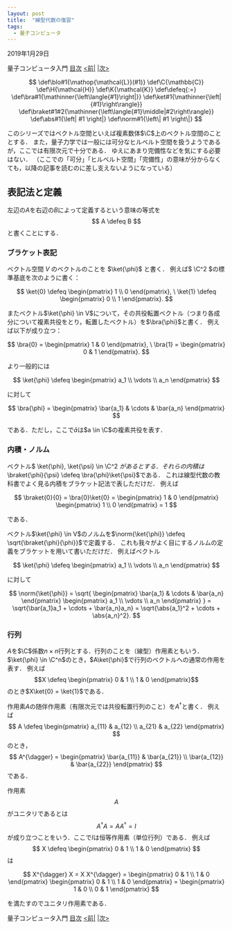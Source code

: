 ```yaml
---
layout: post
title:  "線型代数の復習"
tags:
  - 量子コンピュータ
---
```


2019年1月29日

量子コンピュータ入門 [目次](index.html) [<前\|](super-introduction-to-OCaml.html) [\|次>](tensor-product.html)

$$
\def\blo#1{\mathop{\mathcal{L}}(#1)}
\def\C{\mathbb{C}}
\def\H{\mathcal{H}}
\def\K{\mathcal{K}}
\def\defeq{:=}
\def\bra#1{\mathinner{\left\langle{#1}\right|}}
\def\ket#1{\mathinner{\left|{#1}\right\rangle}}
\def\braket#1#2{\mathinner{\left\langle{#1}\middle|#2\right\rangle}}
\def\abs#1{\left| #1 \right|}
\def\norm#1{\left\| #1 \right\|}
$$

このシリーズではベクトル空間といえば複素数体$\C$上のベクトル空間のこととする．
また，量子力学では一般には可分なヒルベルト空間を扱うようであるが，ここでは有限次元で十分である．
ゆえにあまり完備性などを気にする必要はない．
（ここでの「可分」「ヒルベルト空間」「完備性」の意味が分からなくても，以降の記事を読むのに差し支えないようになっている）

## 表記法と定義
左辺の$A$を右辺の$B$によって定義するという意味の等式を
$$ A \defeq B $$
と書くことにする．

### ブラケット表記
ベクトル空間 $V$ のベクトルのことを $\ket{\phi}$ と書く．
例えば$ \C^2 $の標準基底を次のように書く：

$$
\ket{0} \defeq \begin{pmatrix} 1 \\ 0 \end{pmatrix},
\ \ket{1} \defeq \begin{pmatrix} 0 \\ 1 \end{pmatrix}.
$$

またベクトル$\ket{\phi} \in V$について，その共役転置ベクトル（つまり各成分について複素共役をとり，転置したベクトル）を$\bra{\phi}$と書く．
例えば以下が成り立つ：

$$
\bra{0} = \begin{pmatrix} 1 & 0 \end{pmatrix},
\ \bra{1} = \begin{pmatrix} 0 & 1 \end{pmatrix}.
$$

より一般的には

$$ \ket{\phi} \defeq \begin{pmatrix} a_1 \\ \vdots \\ a_n \end{pmatrix} $$

に対して

$$ \bra{\phi} = \begin{pmatrix} \bar{a_1} & \cdots & \bar{a_n} \end{pmatrix} $$

である．ただし，ここで$\bar{a}$は$a \in \C$の複素共役を表す．

### 内積・ノルム
ベクトル$ \ket{\phi}, \ket{\psi} \in \C^2 $があるとする．
それらの内積は$\braket{\phi}{\psi} \defeq \bra{\phi}\ket{\psi}$である．
これは線型代数の教科書でよく見る内積をブラケット記法で表しただけだ．
例えば

$$
\braket{0}{0} = \bra{0}\ket{0} = \begin{pmatrix} 1 & 0 \end{pmatrix} \begin{pmatrix} 1 \\ 0 \end{pmatrix} = 1
$$

である．

ベクトル$\ket{\phi} \in V$のノルムを$\norm{\ket{\phi}} \defeq \sqrt{\braket{\phi}{\phi}}$で定義する．
これも我々がよく目にするノルムの定義をブラケットを用いて書いただけだ．
例えばベクトル

$$ \ket{\phi} \defeq \begin{pmatrix} a_1 \\ \vdots \\ a_n \end{pmatrix} $$

に対して

$$
\norm{\ket{\phi}}
= \sqrt{
    \begin{pmatrix} \bar{a_1} & \cdots & \bar{a_n} \end{pmatrix}
    \begin{pmatrix} a_1 \\ \vdots \\ a_n \end{pmatrix}
  }
= \sqrt{\bar{a_1}a_1 + \cdots + \bar{a_n}a_n}
= \sqrt{\abs{a_1}^2 + \cdots + \abs{a_n}^2}.
$$

### 行列
$A$を$\C$係数$n \times n$行列とする．行列のことを（線型）作用素ともいう．
$\ket{\phi} \in \C^n$のとき，$A\ket{\phi}$で行列のベクトルへの通常の作用を表す．
例えば$$X \defeq \begin{pmatrix} 0 & 1 \\ 1 & 0 \end{pmatrix}$$のとき$X\ket{0} = \ket{1}$である．

作用素$A$の随伴作用素（有限次元では共役転置行列のこと）を$A^{\dagger}$と書く．
例えば$$ A \defeq \begin{pmatrix} a_{11} & a_{12} \\ a_{21} & a_{22} \end{pmatrix} $$のとき，$$ A^{\dagger} = \begin{pmatrix} \bar{a_{11}} & \bar{a_{21}} \\ \bar{a_{12}} & \bar{a_{22}} \end{pmatrix} $$である．

作用素$$A$$がユニタリであるとは$$ A^{\dagger} A = A A^{\dagger} = I $$が成り立つことをいう．ここで$I$は恒等作用素（単位行列）である．
例えば$$ X \defeq \begin{pmatrix} 0 & 1 \\ 1 & 0 \end{pmatrix} $$は

$$
X^{\dagger} X
= X X^{\dagger}
= \begin{pmatrix} 0 & 1 \\ 1 & 0 \end{pmatrix} \begin{pmatrix} 0 & 1 \\ 1 & 0 \end{pmatrix}
= \begin{pmatrix} 1 & 0 \\ 0 & 1 \end{pmatrix}
$$

を満たすのでユニタリ作用素である．

量子コンピュータ入門 [目次](index.html) [<前\|](super-introduction-to-OCaml.html) [\|次>](tensor-product.html)
